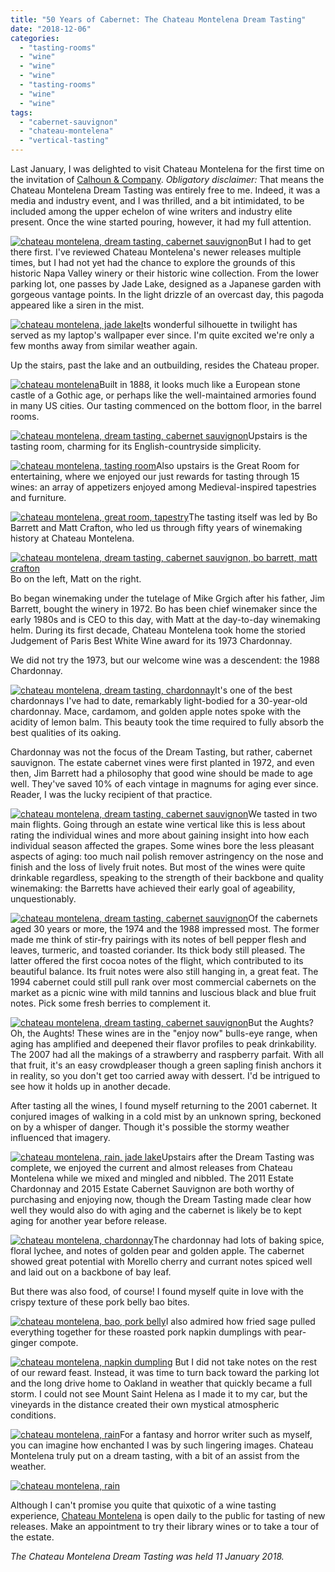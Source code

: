 ```yaml
---
title: "50 Years of Cabernet: The Chateau Montelena Dream Tasting"
date: "2018-12-06"
categories:
  - "tasting-rooms"
  - "wine"
  - "wine"
  - "wine"
  - "tasting-rooms"
  - "wine"
  - "wine"
tags:
  - "cabernet-sauvignon"
  - "chateau-montelena"
  - "vertical-tasting"
---
```


Last January, I was delighted to visit Chateau Montelena for the first time on the invitation of [Calhoun & Company](http://www.calhounwine.com/). _Obligatory disclaimer:_ That means the Chateau Montelena Dream Tasting was entirely free to me. Indeed, it was a media and industry event, and I was thrilled, and a bit intimidated, to be included among the upper echelon of wine writers and industry elite present. Once the wine started pouring, however, it had my full attention.

[![chateau montelena, dream tasting, cabernet sauvignon](http://s3.amazonaws.com/thegourmez-wpmedia/2018/08/Chateau-Montelena-Tasting-18-500x375.jpg)](http://s3.amazonaws.com/thegourmez-wpmedia/2018/08/Chateau-Montelena-Tasting-18.jpg)But I had to get there first. I've reviewed Chateau Montelena's newer releases multiple times, but I had not yet had the chance to explore the grounds of this historic Napa Valley winery or their historic wine collection. From the lower parking lot, one passes by Jade Lake, designed as a Japanese garden with gorgeous vantage points. In the light drizzle of an overcast day, this pagoda appeared like a siren in the mist.

[![chateau montelena, jade lake](http://s3.amazonaws.com/thegourmez-wpmedia/2018/08/Chateau-Montelena-Tasting-01-500x333.jpg)I](http://s3.amazonaws.com/thegourmez-wpmedia/2018/08/Chateau-Montelena-Tasting-01.jpg)ts wonderful silhouette in twilight has served as my laptop's wallpaper ever since. I'm quite excited we're only a few months away from similar weather again.

Up the stairs, past the lake and an outbuilding, resides the Chateau proper.

[![chateau montelena](http://s3.amazonaws.com/thegourmez-wpmedia/2018/08/Chateau-Montelena-Tasting-05-500x375.jpg)](http://s3.amazonaws.com/thegourmez-wpmedia/2018/08/Chateau-Montelena-Tasting-05.jpg)Built in 1888, it looks much like a European stone castle of a Gothic age, or perhaps like the well-maintained armories found in many US cities. Our tasting commenced on the bottom floor, in the barrel rooms.

[![chateau montelena, dream tasting, cabernet sauvignon](http://s3.amazonaws.com/thegourmez-wpmedia/2018/08/Chateau-Montelena-Tasting-20-500x333.jpg)](http://s3.amazonaws.com/thegourmez-wpmedia/2018/08/Chateau-Montelena-Tasting-20.jpg)Upstairs is the tasting room, charming for its English-countryside simplicity.

[![chateau montelena, tasting room](http://s3.amazonaws.com/thegourmez-wpmedia/2018/08/Chateau-Montelena-Tasting-44-500x333.jpg)](http://s3.amazonaws.com/thegourmez-wpmedia/2018/08/Chateau-Montelena-Tasting-44.jpg)Also upstairs is the Great Room for entertaining, where we enjoyed our just rewards for tasting through 15 wines: an array of appetizers enjoyed among Medieval-inspired tapestries and furniture.

[![chateau montelena, great room, tapestry](http://s3.amazonaws.com/thegourmez-wpmedia/2018/08/Chateau-Montelena-Tasting-41-500x333.jpg)](http://s3.amazonaws.com/thegourmez-wpmedia/2018/08/Chateau-Montelena-Tasting-41.jpg)The tasting itself was led by Bo Barrett and Matt Crafton, who led us through fifty years of winemaking history at Chateau Montelena.




<div class="caption">

[![chateau montelena, dream tasting, cabernet sauvignon, bo barrett, matt crafton](http://s3.amazonaws.com/thegourmez-wpmedia/2018/08/Chateau-Montelena-Tasting-16-500x333.jpg)](http://s3.amazonaws.com/thegourmez-wpmedia/2018/08/Chateau-Montelena-Tasting-16.jpg) Bo on the left, Matt on the right.</div>


Bo began winemaking under the tutelage of Mike Grgich after his father, Jim Barrett, bought the winery in 1972. Bo has been chief winemaker since the early 1980s and is CEO to this day, with Matt at the day-to-day winemaking helm. During its first decade, Chateau Montelena took home the storied Judgement of Paris Best White Wine award for its 1973 Chardonnay.

We did not try the 1973, but our welcome wine was a descendent: the 1988 Chardonnay.

[![chateau montelena, dream tasting, chardonnay](http://s3.amazonaws.com/thegourmez-wpmedia/2018/08/Chateau-Montelena-Tasting-10-400x500.jpg)](http://s3.amazonaws.com/thegourmez-wpmedia/2018/08/Chateau-Montelena-Tasting-10.jpg)It's one of the best chardonnays I've had to date, remarkably light-bodied for a 30-year-old chardonnay. Mace, cardamom, and golden apple notes spoke with the acidity of lemon balm. This beauty took the time required to fully absorb the best qualities of its oaking.

Chardonnay was not the focus of the Dream Tasting, but rather, cabernet sauvignon. The estate cabernet vines were first planted in 1972, and even then, Jim Barrett had a philosophy that good wine should be made to age well. They've saved 10% of each vintage in magnums for aging ever since. Reader, I was the lucky recipient of that practice.

[![chateau montelena, dream tasting, cabernet sauvignon](http://s3.amazonaws.com/thegourmez-wpmedia/2018/08/Chateau-Montelena-Tasting-12-500x333.jpg)](http://s3.amazonaws.com/thegourmez-wpmedia/2018/08/Chateau-Montelena-Tasting-12.jpg)We tasted in two main flights. Going through an estate wine vertical like this is less about rating the individual wines and more about gaining insight into how each individual season affected the grapes. Some wines bore the less pleasant aspects of aging: too much nail polish remover astringency on the nose and finish and the loss of lively fruit notes. But most of the wines were quite drinkable regardless, speaking to the strength of their backbone and quality winemaking: the Barretts have achieved their early goal of ageability, unquestionably.

[![chateau montelena, dream tasting, cabernet sauvignon](http://s3.amazonaws.com/thegourmez-wpmedia/2018/08/Chateau-Montelena-Tasting-13-333x500.jpg)](http://s3.amazonaws.com/thegourmez-wpmedia/2018/08/Chateau-Montelena-Tasting-13.jpg)Of the cabernets aged 30 years or more, the 1974 and the 1988 impressed most. The former made me think of stir-fry pairings with its notes of bell pepper flesh and leaves, turmeric, and toasted coriander. Its thick body still pleased. The latter offered the first cocoa notes of the flight, which contributed to its beautiful balance. Its fruit notes were also still hanging in, a great feat. The 1994 cabernet could still pull rank over most commercial cabernets on the market as a picnic wine with mild tannins and luscious black and blue fruit notes. Pick some fresh berries to complement it.

[![chateau montelena, dream tasting, cabernet sauvignon](http://s3.amazonaws.com/thegourmez-wpmedia/2018/08/Chateau-Montelena-Tasting-14-500x500.jpg)](http://s3.amazonaws.com/thegourmez-wpmedia/2018/08/Chateau-Montelena-Tasting-14.jpg)But the Aughts? Oh, the Aughts! These wines are in the "enjoy now" bulls-eye range, when aging has amplified and deepened their flavor profiles to peak drinkability. The 2007 had all the makings of a strawberry and raspberry parfait. With all that fruit, it's an easy crowdpleaser though a green sapling finish anchors it in reality, so you don't get too carried away with dessert. I'd be intrigued to see how it holds up in another decade.

After tasting all the wines, I found myself returning to the 2001 cabernet. It conjured images of walking in a cold mist by an unknown spring, beckoned on by a whisper of danger. Though it's possible the stormy weather influenced that imagery.

[![chateau montelena, rain, jade lake](http://s3.amazonaws.com/thegourmez-wpmedia/2018/08/Chateau-Montelena-Tasting-50-500x235.jpg)](http://s3.amazonaws.com/thegourmez-wpmedia/2018/08/Chateau-Montelena-Tasting-50.jpg)Upstairs after the Dream Tasting was complete, we enjoyed the current and almost releases from Chateau Montelena while we mixed and mingled and nibbled. The 2011 Estate Chardonnay and 2015 Estate Cabernet Sauvignon are both worthy of purchasing and enjoying now, though the Dream Tasting made clear how well they would also do with aging and the cabernet is likely be to kept aging for another year before release.

[![chateau montelena, chardonnay](http://s3.amazonaws.com/thegourmez-wpmedia/2018/08/Chateau-Montelena-Tasting-27-333x500.jpg)](http://s3.amazonaws.com/thegourmez-wpmedia/2018/08/Chateau-Montelena-Tasting-27.jpg)The chardonnay had lots of baking spice, floral lychee, and notes of golden pear and golden apple. The cabernet showed great potential with Morello cherry and currant notes spiced well and laid out on a backbone of bay leaf.

But there was also food, of course! I found myself quite in love with the crispy texture of these pork belly bao bites.

[![chateau montelena, bao, pork belly](http://s3.amazonaws.com/thegourmez-wpmedia/2018/08/Chateau-Montelena-Tasting-36-500x309.jpg)](http://s3.amazonaws.com/thegourmez-wpmedia/2018/08/Chateau-Montelena-Tasting-36.jpg)I also admired how fried sage pulled everything together for these roasted pork napkin dumplings with pear-ginger compote.

[![chateau montelena, napkin dumpling](http://s3.amazonaws.com/thegourmez-wpmedia/2018/08/Chateau-Montelena-Tasting-34-500x333.jpg)](http://s3.amazonaws.com/thegourmez-wpmedia/2018/08/Chateau-Montelena-Tasting-34.jpg) But I did not take notes on the rest of our reward feast. Instead, it was time to turn back toward the parking lot and the long drive home to Oakland in weather that quickly became a full storm. I could not see Mount Saint Helena as I made it to my car, but the vineyards in the distance created their own mystical atmospheric conditions.

[![chateau montelena, rain](http://s3.amazonaws.com/thegourmez-wpmedia/2018/08/Chateau-Montelena-Tasting-56-500x333.jpg)](http://s3.amazonaws.com/thegourmez-wpmedia/2018/08/Chateau-Montelena-Tasting-56.jpg)For a fantasy and horror writer such as myself, you can imagine how enchanted I was by such lingering images. Chateau Montelena truly put on a dream tasting, with a bit of an assist from the weather.

[![chateau montelena, rain](http://s3.amazonaws.com/thegourmez-wpmedia/2018/08/Chateau-Montelena-Tasting-46-500x333.jpg)](http://s3.amazonaws.com/thegourmez-wpmedia/2018/08/Chateau-Montelena-Tasting-46.jpg)

Although I can't promise you quite that quixotic of a wine tasting experience, [Chateau Montelena](https://montelena.com/visit) is open daily to the public for tasting of new releases. Make an appointment to try their library wines or to take a tour of the estate.

_The Chateau Montelena Dream Tasting was held 11 January 2018._
